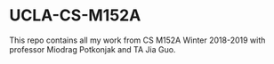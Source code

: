 # UCLA-CS-M152A

This repo contains all my work from CS M152A Winter 2018-2019 with professor Miodrag Potkonjak and TA Jia Guo.
